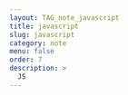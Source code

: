 ```yaml
---
layout: TAG_note_javascript
title: javascript
slug: javascript
category: note
menu: false
order: 7
description: >
  JS
---
```


